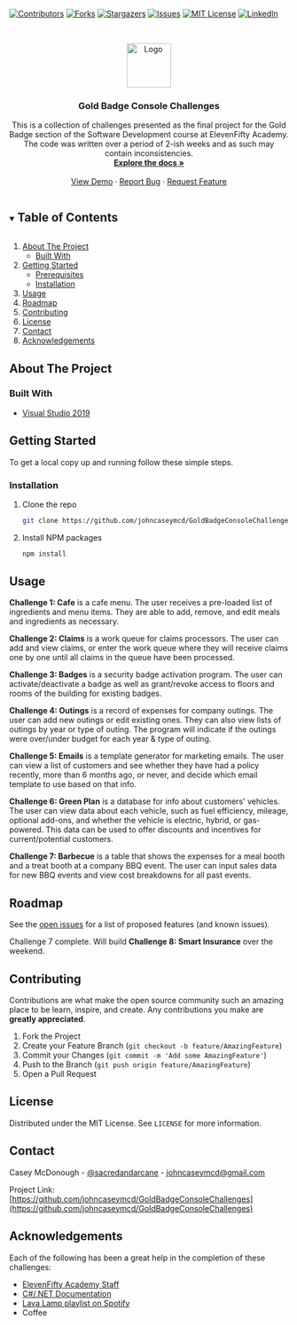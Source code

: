 <!--
*** Thanks for checking out the Best-README-Template. If you have a suggestion
*** that would make this better, please fork the repo and create a pull request
*** or simply open an issue with the tag "enhancement".
*** Thanks again! Now go create something AMAZING! :D
***
***
***
*** To avoid retyping too much info. Do a search and replace for the following:
*** johncaseymcd, GoldBadgeConsoleChallenges, sacredandarcane, johncaseymcd@gmail.com, Gold Badge Console Challenges, project_description
-->



<!-- PROJECT SHIELDS -->
<!--
*** I'm using markdown "reference style" links for readability.
*** Reference links are enclosed in brackets [ ] instead of parentheses ( ).
*** See the bottom of this document for the declaration of the reference variables
*** for contributors-url, forks-url, etc. This is an optional, concise syntax you may use.
*** https://www.markdownguide.org/basic-syntax/#reference-style-links
-->
[![Contributors][contributors-shield]][contributors-url]
[![Forks][forks-shield]][forks-url]
[![Stargazers][stars-shield]][stars-url]
[![Issues][issues-shield]][issues-url]
[![MIT License][license-shield]][license-url]
[![LinkedIn][linkedin-shield]][linkedin-url]



<!-- PROJECT LOGO -->
<br />
<p align="center">
  <a href="https://github.com/johncaseymcd/GoldBadgeConsoleChallenges">
    <img src="images/logo.png" alt="Logo" width="80" height="80">
  </a>

  <h3 align="center">Gold Badge Console Challenges</h3>

  <p align="center">
    This is a collection of challenges presented as the final project for the Gold Badge section of the Software Development course at ElevenFifty Academy. The code was written over a period of 2-ish weeks and as such may contain inconsistencies. 
    <br />
    <a href="https://github.com/johncaseymcd/GoldBadgeConsoleChallenges"><strong>Explore the docs »</strong></a>
    <br />
    <br />
    <a href="https://github.com/johncaseymcd/GoldBadgeConsoleChallenges">View Demo</a>
    ·
    <a href="https://github.com/johncaseymcd/GoldBadgeConsoleChallenges/issues">Report Bug</a>
    ·
    <a href="https://github.com/johncaseymcd/GoldBadgeConsoleChallenges/issues">Request Feature</a>
  </p>
</p>



<!-- TABLE OF CONTENTS -->
<details open="open">
  <summary><h2 style="display: inline-block">Table of Contents</h2></summary>
  <ol>
    <li>
      <a href="#about-the-project">About The Project</a>
      <ul>
        <li><a href="#built-with">Built With</a></li>
      </ul>
    </li>
    <li>
      <a href="#getting-started">Getting Started</a>
      <ul>
        <li><a href="#prerequisites">Prerequisites</a></li>
        <li><a href="#installation">Installation</a></li>
      </ul>
    </li>
    <li><a href="#usage">Usage</a></li>
    <li><a href="#roadmap">Roadmap</a></li>
    <li><a href="#contributing">Contributing</a></li>
    <li><a href="#license">License</a></li>
    <li><a href="#contact">Contact</a></li>
    <li><a href="#acknowledgements">Acknowledgements</a></li>
  </ol>
</details>



<!-- ABOUT THE PROJECT -->
## About The Project

### Built With

* [Visual Studio 2019](https://visualstudio.microsoft.com/downloads/)


<!-- GETTING STARTED -->
## Getting Started

To get a local copy up and running follow these simple steps.

### Installation

1. Clone the repo
   ```sh
   git clone https://github.com/johncaseymcd/GoldBadgeConsoleChallenges.git
   ```
2. Install NPM packages
   ```sh
   npm install
   ```



<!-- USAGE EXAMPLES -->
## Usage

<b>Challenge 1: Cafe</b> is a cafe menu. The user receives a pre-loaded list of ingredients and menu items. They are able to add, remove, and edit meals and ingredients as necessary.

<b>Challenge 2: Claims</b> is a work queue for claims processors. The user can add and view claims, or enter the work queue where they will receive claims one by one until all claims in the queue have been processed.

<b>Challenge 3: Badges</b> is a security badge activation program. The user can activate/deactivate a badge as well as grant/revoke access to floors and rooms of the building for existing badges.

<b>Challenge 4: Outings</b> is a record of expenses for company outings. The user can add new outings or edit existing ones. They can also view lists of outings by year or type of outing. The program will indicate if the outings were over/under budget for each year & type of outing.

<b>Challenge 5: Emails</b> is a template generator for marketing emails. The user can view a list of customers and see whether they have had a policy recently, more than 6 months ago, or never, and decide which email template to use based on that info.

<b>Challenge 6: Green Plan</b> is a database for info about customers' vehicles. The user can view data about each vehicle, such as fuel efficiency, mileage, optional add-ons, and whether the vehicle is electric, hybrid, or gas-powered. This data can be used to offer discounts and incentives for current/potential customers.

<b>Challenge 7: Barbecue</b> is a table that shows the expenses for a meal booth and a treat booth at a company BBQ event. The user can input sales data for new BBQ events and view cost breakdowns for all past events.


<!-- ROADMAP -->
## Roadmap

See the [open issues](https://github.com/johncaseymcd/GoldBadgeConsoleChallenges/issues) for a list of proposed features (and known issues).

Challenge 7 complete. Will build <b>Challenge 8: Smart Insurance</b> over the weekend.



<!-- CONTRIBUTING -->
## Contributing

Contributions are what make the open source community such an amazing place to be learn, inspire, and create. Any contributions you make are **greatly appreciated**.

1. Fork the Project
2. Create your Feature Branch (`git checkout -b feature/AmazingFeature`)
3. Commit your Changes (`git commit -m 'Add some AmazingFeature'`)
4. Push to the Branch (`git push origin feature/AmazingFeature`)
5. Open a Pull Request



<!-- LICENSE -->
## License

Distributed under the MIT License. See `LICENSE` for more information.



<!-- CONTACT -->
## Contact

Casey McDonough - [@sacredandarcane](https://twitter.com/sacredandarcane) - johncaseymcd@gmail.com

Project Link: [https://github.com/johncaseymcd/GoldBadgeConsoleChallenges](https://github.com/johncaseymcd/GoldBadgeConsoleChallenges)



<!-- ACKNOWLEDGEMENTS -->
## Acknowledgements
Each of the following has been a great help in the completion of these challenges:

* [ElevenFifty Academy Staff](https://elevenfifty.org/)
* [C#/.NET Documentation](https://docs.microsoft.com/en-us/dotnet/csharp/)
* [Lava Lamp playlist on Spotify](https://open.spotify.com/playlist/37i9dQZF1DWWtqHeytOZ8f)
* Coffee





<!-- MARKDOWN LINKS & IMAGES -->
<!-- https://www.markdownguide.org/basic-syntax/#reference-style-links -->
[contributors-shield]: https://img.shields.io/github/contributors/johncaseymcd/repo.svg?style=for-the-badge
[contributors-url]: https://github.com/johncaseymcd/GoldBadgeConsoleChallenges/graphs/contributors
[forks-shield]: https://img.shields.io/github/forks/johncaseymcd/repo.svg?style=for-the-badge
[forks-url]: https://github.com/johncaseymcd/GoldBadgeConsoleChallenges/network/members
[stars-shield]: https://img.shields.io/github/stars/johncaseymcd/repo.svg?style=for-the-badge
[stars-url]: https://github.com/johncaseymcd/GoldBadgeConsoleChallenges/stargazers
[issues-shield]: https://img.shields.io/github/issues/johncaseymcd/repo.svg?style=for-the-badge
[issues-url]: https://github.com/johncaseymcd/GoldBadgeConsoleChallenges/issues
[license-shield]: https://img.shields.io/github/license/johncaseymcd/repo.svg?style=for-the-badge
[license-url]: https://github.com/johncaseymcd/GoldBadgeConsoleChallenges/blob/master/LICENSE.txt
[linkedin-shield]: https://img.shields.io/badge/-LinkedIn-black.svg?style=for-the-badge&logo=linkedin&colorB=555
[linkedin-url]: https://www.linkedin.com/in/casey-mcdonough-5a8b66135/
